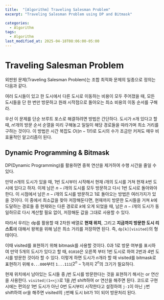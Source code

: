 ```yaml
---
title:  "[Algorithm] Traveling Salesman Problem"
excerpt: "Traveling Salesman Problem using DP and Bitmask"

categories:
  - Algorithm
tags:
  - Algorithm
last_modified_at: 2025-04-18T08:06:00-05:00
---
```


# Traveling Salesman Problem
외판원 문제(Traveling Salesman Problem)는 조합 최적화 문제의 일종으로 정의는 다음과 같다. 

여러 도시들이 있고 한 도시에서 다른 도시로 이동하는 비용이 모두 주어졌을 때, 모든 도시들을 단 한 번만 방문하고 원래 시작점으로 돌아오는 최소 비용의 이동 순서를 구해라. 

우선 이 문제를 단순 브루트 포스로 해결하려면 방법은 간단하다. 도시가 $n$개 있다고 할 때, $n!$개의 방문 순서 순열을 미리 구해놓고 일일이 해당 경로들을 따라가며 최소 거리를 구하는 것이다. 이 방법은 시간 복잡도 $O((n-1)!)$로 도시의 수가 조금만 커져도 매우 비효율적인 알고리즘이 된다. 

## Dynamic Programming & Bitmask 

DP(Dynamic Programming)를 활용하면 중복 연산을 제거하여 수행 시간을 줄일 수 있다. 

만약 $n$개의 도시가 있을 때, 1번 도시부터 시작해서 현재 $i$개의 도시를 거쳐 현재 $k$번 도시에 있다고 하자. 이제 남은 $n-i$개의 도시를 모두 방문하고 다시 1번 도시로 돌아와야 한다. 이 시점에서 남은 $n-i$개의 도시를 방문하고 1로 돌아오는 방법은 여러가지가 있을 것이다. 이 중에서 최소값을 찾아 저장해둔다면, 현재까지 방문한 도시들을 거쳐 $k$에 도달하는 경로들 중 현재와는 다른 경로로 $k$에 오게 되었을 때, 남은 $n-i$개의 도시가 동일하므로 다시 계산할 필요 없이, 저장해둔 값을 그대로 사용할 수 있다. 

따라서 우리는 dp를 활용할 때 2차원 배열로 **현재 위치**, 그리고 **지금까지 방문한 도시 리스트**에 대해서 왕복을 위해 남은 최소 거리를 저장하면 된다. 즉, `dp[k][visited]`의 형태이다. 

이때 visited를 표현하기 위해 bitmask를 사용할 것이다. 0과 1로 방문 여부를 표시하여 만약 5개의 도시가 있다고 할 때, `01010`은 오른쪽 부터 1번 도시로 하여 2번과 4번 도시를 방문한 것이라 할 수 있다. 이렇게 하면 도시가 $n$개라 할 때 visited를 bitmask로 표현하기 위해 `0...000`부터 `1...111`($2^n-1$)까지 $2^n$의 크기가 필요하다. 

현재 위치에서 남아있는 도시들 중 $j$번 도시를 방문한다는 것을 표현하기 해서는 or 연산을 사용한다. `visited|(1<<j)`로 1을 $j$번 shift하여 or 연산을 해주면 된다. 코드로 구현 시에는 편의상 1번 도시가 아닌 0번 도시부터 시작한다고 설정하여 `j-1`이 아닌 `j`번 shift하여 or을 해주면 visited의 `j`번째 도시 bit가 1이 되어 방문처리 된다. 





